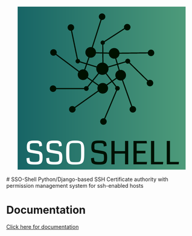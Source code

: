 <p align="center">
  <img src="docs/sso-shell.png" />
</p>
# SSO-Shell
Python/Django-based SSH Certificate authority with permission management system for ssh-enabled hosts

# Documentation
[Click here for documentation](https://scheibling.github.io/SSO-Shell/#/)
